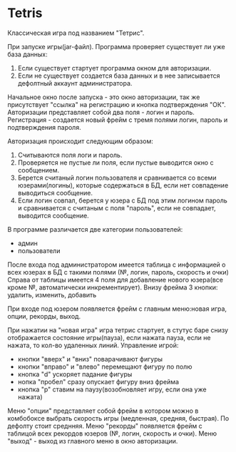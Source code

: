 Tetris
======
Классическая игра под названием "Тетрис".

При запуске игры(jar-файл). Программа проверяет существует ли уже база данных:
 1) Если существует стартует программа окном для авторизации.
 2) Если не существует создается база данных и в нее записывается дефолтный аккаунт администратора.

Начальное окно после запуска - это окно авторизации, так же присутствует "ссылка" на регистрацию и кнопка подтверждения "ОК".
Авторизации представляет собой два поля - логин и пароль. Регистрация - создается новый фрейм с тремя полями логин, пароль и подтверждения пароля.

 Авторизация происходит следующим образом:
 1) Считываются поля логи и пароль.
 2) Проверяется не пустые ли поля, если пустые выводится окно с сообщением.
 3) Берется считаный логин пользователя и сравнивается со всеми юзерами(логины), которые содержаться в БД, если нет  совпадение выводиться сообщение.
 4) Если логин совпал, берется у юзера с БД под этим логином пароль и сравнивается с считаным с поля "пароль", если не совпадает, выводится сообщение.


В программе различается две категории пользователей:
- админ
- пользователи 

После входа под администратором имеется таблица с информацией о всех юзерах в БД с такими полями (№, логин, пароль, скорость и очки)
Справа от таблицы имеется 4 поля для добавление нового юзера(все кроме №, автоматически инкрементирует).
Внизу фрейма 3 кнопки: удалить, изменить, добавить

При входе под юзером появляется фрейм с главным меню:новая игра, опции, рекорды, выход.

При нажатии на "новая игра" игра тетрис стартует, в стутус баре снизу отображается состояние игры(пауза), если нажата пауза, если не нажата, то кол-во удаленных линий.
Управление игрой:
- кнопки "вверх" и "вниз" поварачивают фигуры
- кнопки "вправо" и "влево" перемещают фигуру по полю
- кнопка "d" ускоряет падание фигуры
- нопка "пробел" сразу опускает фигуру вниз фрейма
- кнопка "p" ставим на паузу(возобновляет игру, если она уже нажата)

Меню "опции" представляет собой фрейм в котором можно в комбобоксе выбрать скорость игры (медленная, средняя, быстрая). По дефолту стоит среднняя.
Меню "рекорды" появляется фрейм с таблицой всех рекордов юзеров (№, логин, скорость и очки).
Меню "выход" - выход из главного меню в окно авторизации.
